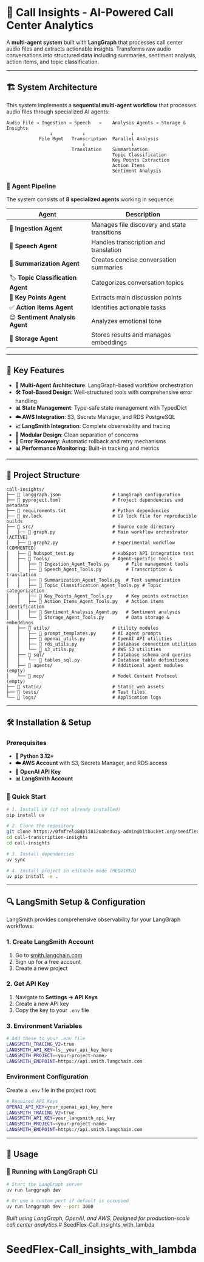 # 🎯 Call Insights - AI-Powered Call Center Analytics

A **multi-agent system** built with **LangGraph** that processes call center audio files and extracts actionable insights. Transforms raw audio conversations into structured data including summaries, sentiment analysis, action items, and topic classification.

---

## 🏗️ System Architecture

This system implements a **sequential multi-agent workflow** that processes audio files through specialized AI agents:

```
Audio File → Ingestion → Speech   →    Analysis Agents → Storage & Insights
                ↓           ↓                 ↓
            File Mgmt   Transcription  Parallel Analysis
                            ↓                 ↓
                        Translation    Summarization
                                       Topic Classification
                                       Key Points Extraction
                                       Action Items
                                       Sentiment Analysis
```

### 🤖 Agent Pipeline

The system consists of **8 specialized agents** working in sequence:

| Agent | Description |
|-------|-------------|
| 🎯 **Ingestion Agent** | Manages file discovery and state transitions |
| 🎤 **Speech Agent** | Handles transcription and translation |
| 📝 **Summarization Agent** | Creates concise conversation summaries |
| 🏷️ **Topic Classification Agent** | Categorizes conversation topics |
| 🔑 **Key Points Agent** | Extracts main discussion points |
| ✅ **Action Items Agent** | Identifies actionable tasks |
| 😊 **Sentiment Analysis Agent** | Analyzes emotional tone |
| 💾 **Storage Agent** | Stores results and manages embeddings |

---

## 🚀 Key Features

- **🤖 Multi-Agent Architecture**: LangGraph-based workflow orchestration
- **🛠️ Tool-Based Design**: Well-structured tools with comprehensive error handling
- **📊 State Management**: Type-safe state management with TypedDict
- **☁️ AWS Integration**: S3, Secrets Manager, and RDS PostgreSQL
- **📈 LangSmith Integration**: Complete observability and tracing
- **🧩 Modular Design**: Clean separation of concerns
- **🔄 Error Recovery**: Automatic rollback and retry mechanisms
- **📊 Performance Monitoring**: Built-in tracking and metrics

---

## 📁 Project Structure

```
call-insights/                          
├── 📄 langgraph.json                   # LangGraph configuration
├── 📄 pyproject.toml                   # Project dependencies and metadata
├── 📄 requirements.txt                 # Python dependencies
├── 📄 uv.lock                          # UV lock file for reproducible builds
├── 📁 src/                             # Source code directory
│   ├── 📄 graph.py                     # Main workflow orchestrator (ACTIVE)
│   ├── 📄 graph2.py                    # Experimental workflow (COMMENTED)
│   ├── 📄 hubspot_test.py              # HubSpot API integration test
│   ├── 📁 Tools/                       # Agent-specific tools
│   │   ├── 📄 Ingestion_Agent_Tools.py      # File management tools
│   │   ├── 📄 Speech_Agent_Tools.py         # Transcription & translation
│   │   ├── 📄 Summarization_Agent_Tools.py  # Text summarization
│   │   ├── 📄 Topic_Classification_Agent_Tools.py # Topic categorization
│   │   ├── 📄 Key_Points_Agent_Tools.py     # Key points extraction
│   │   ├── 📄 Action_Items_Agent_Tools.py   # Action items identification
│   │   ├── 📄 Sentiment_Analysis_Agent.py   # Sentiment analysis
│   │   └── 📄 Storage_Agent_Tools.py        # Data storage & embeddings
│   ├── 📁 utils/                       # Utility modules
│   │   ├── 📄 prompt_templates.py      # AI agent prompts
│   │   ├── 📄 openai_utils.py          # OpenAI API utilities
│   │   ├── 📄 rds_utils.py             # Database connection utilities
│   │   └── 📄 s3_utils.py              # AWS S3 utilities
│   ├── 📁 sql/                         # Database schema and queries
│   │   └── 📄 tables_sql.py            # Database table definitions
│   ├── 📁 agents/                      # Additional agent modules (empty)
│   └── 📁 mcp/                         # Model Context Protocol (empty)
├── 📁 static/                          # Static web assets
├── 📁 tests/                           # Test files
└── 📁 logs/                            # Application logs
```

---

## 🛠️ Installation & Setup

### Prerequisites

- **🐍 Python 3.12+**
- **☁️ AWS Account** with S3, Secrets Manager, and RDS access
- **🔑 OpenAI API Key**
- **📊 LangSmith Account**

### 🚀 Quick Start

```bash
# 1. Install UV (if not already installed)
pip install uv

# 2. Clone the repository
git clone https://0fmfrelo8dpli812oabsduzy-admin@bitbucket.org/seedflex/call-transcription-insights.git
cd call-transcription-insights
cd call-insights

# 3. Install dependencies
uv sync

# 4. Install project in editable mode (REQUIRED)
uv pip install -e .
```

---

## 🔍 LangSmith Setup & Configuration

LangSmith provides comprehensive observability for your LangGraph workflows:

### 1. Create LangSmith Account
1. Go to [smith.langchain.com](https://smith.langchain.com)
2. Sign up for a free account
3. Create a new project 

### 2. Get API Key
1. Navigate to **Settings → API Keys**
2. Create a new API key
3. Copy the key to your `.env` file

### 3. Environment Variables
```bash
# Add these to your .env file
LANGSMITH_TRACING_V2=true
LANGSMITH_API_KEY=ls__your_api_key_here
LANGSMITH_PROJECT=<your-project-name>
LANGSMITH_ENDPOINT=https://api.smith.langchain.com
```

### Environment Configuration

Create a `.env` file in the project root:

```bash
# Required API Keys
OPENAI_API_KEY=your_openai_api_key_here
LANGSMITH_TRACING_V2=true
LANGSMITH_API_KEY=your_langsmith_api_key
LANGSMITH_PROJECT=<your-project-name>
LANGSMITH_ENDPOINT=https://api.smith.langchain.com

```
---

## 🎯 Usage

### 🚀 Running with LangGraph CLI

```bash
# Start the LangGraph server
uv run langgraph dev

# Or use a custom port if default is occupied
uv run langgraph dev --port 3000
```

*Built using LangGraph, OpenAI, and AWS. Designed for production-scale call center analytics.*# SeedFlex-Call_insights_with_lambda
# SeedFlex-Call_insights_with_lambda
